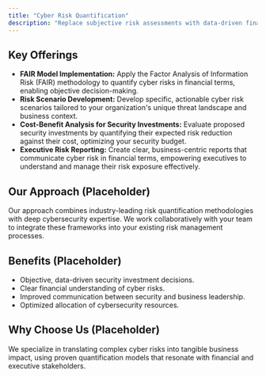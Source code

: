 ```yaml
---
title: "Cyber Risk Quantification"
description: "Replace subjective risk assessments with data-driven financial modeling that quantifies cyber risks in monetary terms."
---
```


## Key Offerings

*   **FAIR Model Implementation:** Apply the Factor Analysis of Information Risk (FAIR) methodology to quantify cyber risks in financial terms, enabling objective decision-making.
*   **Risk Scenario Development:** Develop specific, actionable cyber risk scenarios tailored to your organization's unique threat landscape and business context.
*   **Cost-Benefit Analysis for Security Investments:** Evaluate proposed security investments by quantifying their expected risk reduction against their cost, optimizing your security budget.
*   **Executive Risk Reporting:** Create clear, business-centric reports that communicate cyber risk in financial terms, empowering executives to understand and manage their risk exposure effectively.

## Our Approach (Placeholder)
Our approach combines industry-leading risk quantification methodologies with deep cybersecurity expertise. We work collaboratively with your team to integrate these frameworks into your existing risk management processes.

## Benefits (Placeholder)
*   Objective, data-driven security investment decisions.
*   Clear financial understanding of cyber risks.
*   Improved communication between security and business leadership.
*   Optimized allocation of cybersecurity resources.

## Why Choose Us (Placeholder)
We specialize in translating complex cyber risks into tangible business impact, using proven quantification models that resonate with financial and executive stakeholders.